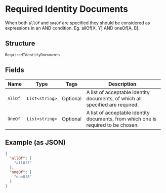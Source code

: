
# Required Identity Documents

When both `allOf` and `oneOf` are specified they should be considered as expressions in an AND condition. Eg. allOf[X, Y] AND oneOf[A, B].

## Structure

`RequiredIdentityDocuments`

## Fields

| Name | Type | Tags | Description |
|  --- | --- | --- | --- |
| `AllOf` | `List<string>` | Optional | A list of acceptable identity documents, of which all specified are required. |
| `OneOf` | `List<string>` | Optional | A list of acceptable identity documents, from which one is required to be chosen. |

## Example (as JSON)

```json
{
  "allOf": [
    "allOf7"
  ],
  "oneOf": [
    "oneOf8"
  ]
}
```

